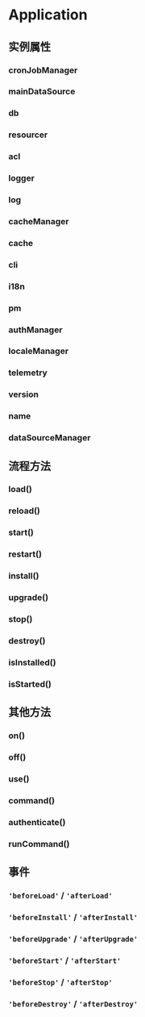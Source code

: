 # Application

## 实例属性

### cronJobManager
### mainDataSource
### db
### resourcer
### acl
### logger
### log
### cacheManager
### cache
### cli
### i18n
### pm
### authManager
### localeManager
### telemetry
### version
### name
### dataSourceManager

## 流程方法

### load()
### reload()
### start()
### restart()
### install()
### upgrade()
### stop()
### destroy()
### isInstalled()
### isStarted()

## 其他方法

### on()
### off()
### use()
### command()
### authenticate()
### runCommand()

## 事件

### `'beforeLoad'` / `'afterLoad'`

### `'beforeInstall'` / `'afterInstall'`

### `'beforeUpgrade'` / `'afterUpgrade'`

### `'beforeStart'` / `'afterStart'`

### `'beforeStop'` / `'afterStop'`

### `'beforeDestroy'` / `'afterDestroy'`

